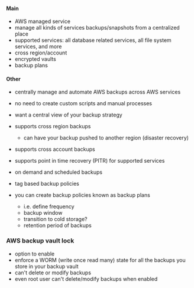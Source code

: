 #### Main
* AWS managed service
* manage all kinds of services backups/snapshots from a centralized place
* supported services: all database related services, all file system services, and more
* cross region/account 
* encrypted vaults
* backup plans


#### Other

* centrally manage and automate AWS backups across AWS services
* no need to create custom scripts and manual processes
* want a central view of your backup strategy

* supports cross region backups
    * can have your backup pushed to another region (disaster recovery)
* supports cross account backups

* supports point in time recovery (PITR) for supported services
* on demand and scheduled backups
* tag based backup policies
* you can create backup policies known as backup plans 
    * i.e. define frequency
    * backup window
    * transition to cold storage?
    * retention period of backups

### AWS backup vault lock
* option to enable
* enforce a WORM (write once read many) state for all the backups you store in your backup vault
* can't delete or modify backups
* even root user can't delete/modify backups when enabled
